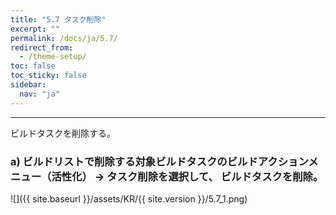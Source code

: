 ```yaml
---
title: "5.7 タスク削除"
excerpt: ""
permalink: /docs/ja/5.7/
redirect_from:
  - /theme-setup/
toc: false
toc_sticky: false
sidebar:
  nav: "ja"
---
```


---
ビルドタスクを削除する。

### a\) ビルドリストで削除する対象ビルドタスクのビルドアクションメニュー（活性化） → タスク削除を選択して、 ビルドタスクを削除。
![]({{ site.baseurl }}/assets/KR/{{ site.version }}/5.7_1.png)
